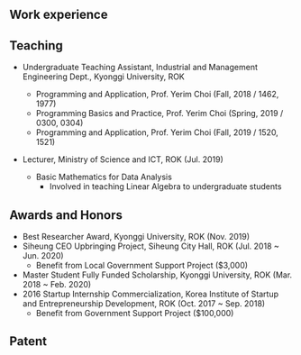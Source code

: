 ## Work experience

## Teaching
- Undergraduate Teaching Assistant, Industrial and Management Engineering Dept., Kyonggi University, ROK
  * Programming and Application, Prof. Yerim Choi (Fall, 2018 / 1462, 1977)
  * Programming Basics and Practice, Prof. Yerim Choi (Spring, 2019 / 0300, 0304)
  * Programming and Application, Prof. Yerim Choi (Fall, 2019 / 1520, 1521)

- Lecturer, Ministry of Science and ICT, ROK (Jul. 2019)
  * Basic Mathematics for Data Analysis
    + Involved in teaching Linear Algebra to undergraduate students

## Awards and Honors
- Best Researcher Award, Kyonggi University, ROK (Nov. 2019)
- Siheung CEO Upbringing Project, Siheung City Hall, ROK (Jul. 2018 ~ Jun. 2020)
  * Benefit from Local Government Support Project ($3,000)
- Master Student Fully Funded Scholarship, Kyonggi University, ROK (Mar. 2018 ~ Feb. 2020)
- 2016 Startup Internship Commercialization, Korea Institute of Startup and Entrepreneurship Development, ROK (Oct. 2017 ~ Sep. 2018)
  * Benefit from Government Support Project ($100,000)

## Patent

